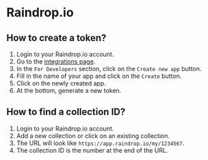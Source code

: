 # Raindrop.io

## How to create a token?

1. Login to your Raindrop.io account.
2. Go to the [integrations page](https://app.raindrop.io/settings/integrations).
3. In the `For Developers` section, click on the `Create new app` button.
4. Fill in the name of your app and click on the `Create` button.
5. Click on the newly created app.
6. At the bottom, generate a new token.

## How to find a collection ID?

1. Login to your Raindrop.io account.
2. Add a new collection or click on an existing collection.
3. The URL will look like `https://app.raindrop.io/my/1234567`.
4. The collection ID is the number at the end of the URL.
